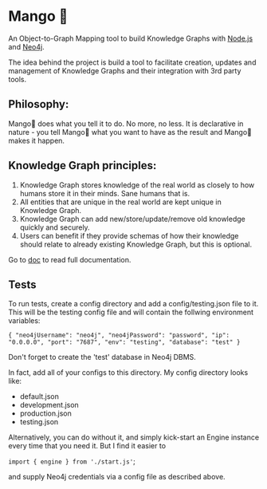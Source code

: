 # Mango 🥭

An Object-to-Graph Mapping tool to build Knowledge Graphs with [Node.js](https://nodejs.org/) and [Neo4j](https://neo4j.com/).

The idea behind the project is build a tool to facilitate creation, updates and management of Knowledge Graphs and their integration with 3rd party tools.

## Philosophy:

Mango🥭 does what you tell it to do. No more, no less. It is declarative in nature - you tell
Mango🥭 what you want to have as the result and Mango🥭 makes it happen.

## Knowledge Graph principles:

1. Knowledge Graph stores knowledge of the real world as closely to how humans store it in their minds. Sane humans that is.
2. All entities that are unique in the real world are kept unique in Knowledge Graph.
3. Knowledge Graph can add new/store/update/remove old knowledge quickly and securely.
4. Users can benefit if they provide schemas of how their knowledge should relate to already existing Knowledge Graph, but this is optional.

Go to [doc](https://ooddaa.github.io/mango/) to read full documentation.

## Tests

To run tests, create a config directory and add a config/testing.json file to it. This will be the testing config file and will contain the follwing environment variables:

`{ "neo4jUsername": "neo4j", "neo4jPassword": "password", "ip": "0.0.0.0", "port": "7687", "env": "testing", "database": "test" }`

Don't forget to create the 'test' database in Neo4j DBMS.

In fact, add all of your configs to this directory. My config directory looks like:

- default.json
- development.json
- production.json
- testing.json

Alternatively, you can do without it, and simply kick-start an Engine instance every time that you need it.
But I find it easier to

`import { engine } from './start.js'`;

and supply Neo4j credentials via a config file as described above.
